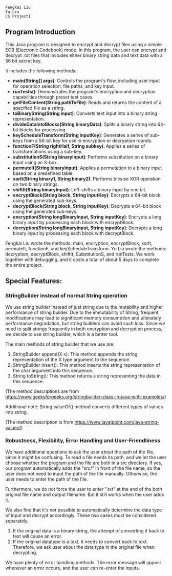```
Fengkai Liu
Yu Liu
CS Project1
```

## Program Introduction

This Java program is designed to encrypt and decrypt files using a simple ECB (Electronic Codebook) mode. In this program, the user can encrypt and decrypt .txt files that includes either binary string data and text data with a 56 bit secret key. 

It includes the following methods:
- **main(String[] args)**: Controls the program's flow, including user input for operation selection, file paths, and key input.
- **runTests()**: Demonstrates the program's encryption and decryption capabilities through preset test cases.
- **getFileContent(String pathToFile)**: Reads and returns the content of a specified file as a string.
- **toBinaryString(String input)**: Converts text input into a binary string representation.
- **divideDataIntoBlocks(String binaryData)**: Splits a binary string into 64-bit blocks for processing.
- **keyScheduleTransform(String inputKey)**: Generates a series of sub-keys from a 56-bit key for use in encryption or decryption rounds.
- **functionF(String rightHalf, String subkey)**: Applies a series of transformations using a sub-key.
- **substitutionS(String binaryInput)**: Performs substitution on a binary input using an S-box.
- **permuteIt(String binaryInput)**: Applies a permutation to a binary input based on a predefined table.
- **xorIt(String binary1, String binary2)**: Performs bitwise XOR operation on two binary strings.
- **shiftIt(String binaryInput)**: Left-shifts a binary input by one bit.
- **encryptBlock(String block, String inputKey)**: Encrypts a 64-bit block using the generated sub-keys.
- **decryptBlock(String block, String inputKey)**: Decrypts a 64-bit block using the generated sub-keys.
- **encryption(String longBinaryInput, String inputKey)**: Encrypts a long binary input by processing each block with encryptBlock.
- **decryption(String longBinaryInput, String inputKey)**: Decrypts a long binary input by processing each block with decryptBlock.

Fengkai Liu wrote the methods: main, encryption, encryptBlock, xorIt, permuteIt, functionF, and keyScheduleTransform. 
Yu Liu wrote the methods: decryption, decryptBlock, shiftIt, SubstitutionS, and runTests. 
We work together with debugging, and it costs a total of about 5 days to complete the entire project.

## Special Features:
### StringBuilder instead of normal String operation
We use string builder instead of just string due to the mutability and higher performance of string builder. Due to the immutability of String, frequent modifications may lead to significant memory consumption and ultimately performance degradation, but string builders can avoid such loss. Since we need to split strings frequently in both encryption and decryption process, we decide to use string builder, which is a better tool.

The main methods of string builder that we use are:
1. StringBuilder append(X x): This method appends the string representation of the X type argument to the sequence.
2. StringBuilder insert(): This method inserts the string representation of the char argument into this sequence.
3. String toString(): This method returns a string representing the data in this sequence.

(The method descriptions are from https://www.geeksforgeeks.org/stringbuilder-class-in-java-with-examples/)

Additional note: String.valueOf() method converts different types of values into string.

(The method description is from https://www.javatpoint.com/java-string-valueof)

### Robustness, Flexibility, Error Handling and User-Friendliness
We have additional questions to ask the user about the path of the file, since it might be confusing. To read a file needs its path, and we let the user choose whether the program and the file are both in a src directory. If yes, our program automatically adds the "src/" in front of the file name, so the user does not need to input the path of the file manually. Otherwise, the user needs to enter the path of the file.

Furthermore, we do not force the user to enter ".txt" at the end of the both original file name and output filename. But it still works when the user adds it.

We also find that it's not possible to automatically determine the data type of input and decrypt accordingly. These two cases must be considered separately.
1. If the original data is a binary string, the attempt of converting it back to text will cause an error.
2. If the original datatype is a text, it needs to convert back to text.
Therefore, we ask user about the data type in the original file when decrypting.

We have plenty of error handling methods. The error message will appear whenever an error occurs, and the user can re-enter the inputs.
